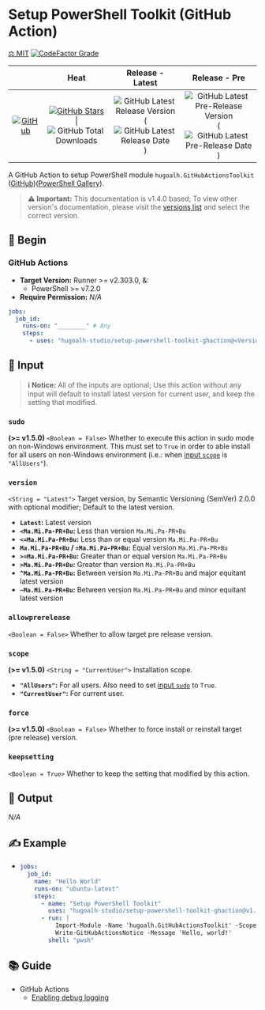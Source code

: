 # Setup PowerShell Toolkit (GitHub Action)

[⚖️ MIT](./LICENSE.md)
[![CodeFactor Grade](https://img.shields.io/codefactor/grade/github/hugoalh-studio/setup-powershell-toolkit-ghaction?label=Grade&logo=codefactor&logoColor=ffffff&style=flat-square "CodeFactor Grade")](https://www.codefactor.io/repository/github/hugoalh-studio/setup-powershell-toolkit-ghaction)

|  | **Heat** | **Release - Latest** | **Release - Pre** |
|:-:|:-:|:-:|:-:|
| [![GitHub](https://img.shields.io/badge/GitHub-181717?logo=github&logoColor=ffffff&style=flat-square "GitHub")](https://github.com/hugoalh-studio/setup-powershell-toolkit-ghaction) | [![GitHub Stars](https://img.shields.io/github/stars/hugoalh-studio/setup-powershell-toolkit-ghaction?label=&logoColor=ffffff&style=flat-square "GitHub Stars")](https://github.com/hugoalh-studio/setup-powershell-toolkit-ghaction/stargazers) \| ![GitHub Total Downloads](https://img.shields.io/github/downloads/hugoalh-studio/setup-powershell-toolkit-ghaction/total?label=&style=flat-square "GitHub Total Downloads") | ![GitHub Latest Release Version](https://img.shields.io/github/release/hugoalh-studio/setup-powershell-toolkit-ghaction?sort=semver&label=&style=flat-square "GitHub Latest Release Version") (![GitHub Latest Release Date](https://img.shields.io/github/release-date/hugoalh-studio/setup-powershell-toolkit-ghaction?label=&style=flat-square "GitHub Latest Release Date")) | ![GitHub Latest Pre-Release Version](https://img.shields.io/github/release/hugoalh-studio/setup-powershell-toolkit-ghaction?include_prereleases&sort=semver&label=&style=flat-square "GitHub Latest Pre-Release Version") (![GitHub Latest Pre-Release Date](https://img.shields.io/github/release-date-pre/hugoalh-studio/setup-powershell-toolkit-ghaction?label=&style=flat-square "GitHub Latest Pre-Release Date")) |

A GitHub Action to setup PowerShell module `hugoalh.GitHubActionsToolkit` ([GitHub](https://github.com/hugoalh-studio/ghactions-toolkit-powershell))([PowerShell Gallery](https://www.powershellgallery.com/packages/hugoalh.GitHubActionsToolkit)).

> **⚠️ Important:** This documentation is v1.4.0 based; To view other version's documentation, please visit the [versions list](https://github.com/hugoalh-studio/setup-powershell-toolkit-ghaction/tags) and select the correct version.

## 🔰 Begin

### GitHub Actions

- **Target Version:** Runner >= v2.303.0, &:
  - PowerShell >= v7.2.0
- **Require Permission:** *N/A*

```yml
jobs:
  job_id:
    runs-on: "________" # Any
    steps:
      - uses: "hugoalh-studio/setup-powershell-toolkit-ghaction@<Version>"
```

## 🧩 Input

> **ℹ️ Notice:** All of the inputs are optional; Use this action without any input will default to install latest version for current user, and keep the setting that modified.

### `sudo`

**(>= v1.5.0)** `<Boolean = False>` Whether to execute this action in sudo mode on non-Windows environment. This must set to `True` in order to able install for all users on non-Windows environment (i.e.: when [input `scope`](#scope) is `"AllUsers"`).

### `version`

`<String = "Latest">` Target version, by Semantic Versioning (SemVer) 2.0.0 with optional modifier; Default to the latest version.

- **`Latest`:** Latest version
- **`<Ma.Mi.Pa-PR+Bu`:** Less than version `Ma.Mi.Pa-PR+Bu`
- **`<=Ma.Mi.Pa-PR+Bu`:** Less than or equal version `Ma.Mi.Pa-PR+Bu`
- **`Ma.Mi.Pa-PR+Bu` / `=Ma.Mi.Pa-PR+Bu`:** Equal version `Ma.Mi.Pa-PR+Bu`
- **`>=Ma.Mi.Pa-PR+Bu`:** Greater than or equal version `Ma.Mi.Pa-PR+Bu`
- **`>Ma.Mi.Pa-PR+Bu`:** Greater than version `Ma.Mi.Pa-PR+Bu`
- **`^Ma.Mi.Pa-PR+Bu`:** Between version `Ma.Mi.Pa-PR+Bu` and major equitant latest version
- **`~Ma.Mi.Pa-PR+Bu`:** Between version `Ma.Mi.Pa-PR+Bu` and minor equitant latest version

### `allowprerelease`

`<Boolean = False>` Whether to allow target pre release version.

### `scope`

**(>= v1.5.0)** `<String = "CurrentUser">` Installation scope.

- **`"AllUsers"`:** For all users. Also need to set [input `sudo`](#sudo) to `True`.
- **`"CurrentUser"`:** For current user.

### `force`

**(>= v1.5.0)** `<Boolean = False>` Whether to force install or reinstall target (pre release) version.

### `keepsetting`

`<Boolean = True>` Whether to keep the setting that modified by this action.

## 🧩 Output

*N/A*

## ✍️ Example

- ```yml
  jobs:
    job_id:
      name: "Hello World"
      runs-on: "ubuntu-latest"
      steps:
        - name: "Setup PowerShell Toolkit"
          uses: "hugoalh-studio/setup-powershell-toolkit-ghaction@v1.5.0"
        - run: |
            Import-Module -Name 'hugoalh.GitHubActionsToolkit' -Scope 'Local'
            Write-GitHubActionsNotice -Message 'Hello, world!'
          shell: "pwsh"
  ```

## 📚 Guide

- GitHub Actions
  - [Enabling debug logging](https://docs.github.com/en/actions/monitoring-and-troubleshooting-workflows/enabling-debug-logging)
